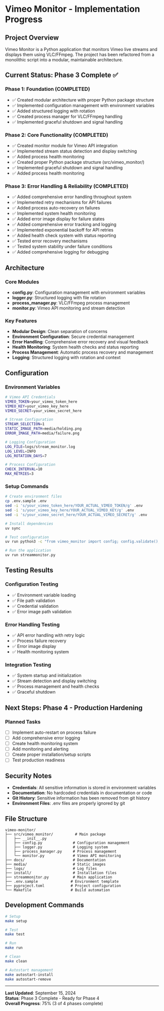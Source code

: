 # Vimeo Monitor - Implementation Progress

## Project Overview
Vimeo Monitor is a Python application that monitors Vimeo live streams and displays them using VLC/FFmpeg. The project has been refactored from a monolithic script into a modular, maintainable architecture.

## Current Status: Phase 3 Complete ✅

### Phase 1: Foundation (COMPLETED)
- ✅ Created modular architecture with proper Python package structure
- ✅ Implemented configuration management with environment variables
- ✅ Added structured logging with rotation
- ✅ Created process manager for VLC/FFmpeg handling
- ✅ Implemented graceful shutdown and signal handling

### Phase 2: Core Functionality (COMPLETED)
- ✅ Created monitor module for Vimeo API integration
- ✅ Implemented stream status detection and display switching
- ✅ Added process health monitoring
- ✅ Created proper Python package structure (src/vimeo_monitor/)
- ✅ Implemented graceful shutdown and signal handling
- ✅ Added process health monitoring

### Phase 3: Error Handling & Reliability (COMPLETED)
- ✅ Added comprehensive error handling throughout system
- ✅ Implemented retry mechanisms for API failures
- ✅ Added process auto-recovery on failures
- ✅ Implemented system health monitoring
- ✅ Added error image display for failure states
- ✅ Added comprehensive error tracking and logging
- ✅ Implemented exponential backoff for API retries
- ✅ Added health check system with status reporting
- ✅ Tested error recovery mechanisms
- ✅ Tested system stability under failure conditions
- ✅ Added comprehensive logging for debugging

## Architecture

### Core Modules
- **config.py**: Configuration management with environment variables
- **logger.py**: Structured logging with file rotation
- **process_manager.py**: VLC/FFmpeg process management
- **monitor.py**: Vimeo API monitoring and stream detection

### Key Features
- **Modular Design**: Clean separation of concerns
- **Environment Configuration**: Secure credential management
- **Error Handling**: Comprehensive error recovery and visual feedback
- **Health Monitoring**: System health checks and status reporting
- **Process Management**: Automatic process recovery and management
- **Logging**: Structured logging with rotation and context

## Configuration

### Environment Variables
```bash
# Vimeo API Credentials
VIMEO_TOKEN=your_vimeo_token_here
VIMEO_KEY=your_vimeo_key_here
VIMEO_SECRET=your_vimeo_secret_here

# Stream Configuration
STREAM_SELECTION=1
STATIC_IMAGE_PATH=media/holding.png
ERROR_IMAGE_PATH=media/failure.png

# Logging Configuration
LOG_FILE=logs/stream_monitor.log
LOG_LEVEL=INFO
LOG_ROTATION_DAYS=7

# Process Configuration
CHECK_INTERVAL=10
MAX_RETRIES=3
```

### Setup Commands
```bash
# Create environment files
cp .env.sample .env
sed -i 's/your_vimeo_token_here/YOUR_ACTUAL_VIMEO_TOKEN/g' .env
sed -i 's/your_vimeo_key_here/YOUR_ACTUAL_VIMEO_KEY/g' .env
sed -i 's/your_vimeo_secret_here/YOUR_ACTUAL_VIMEO_SECRET/g' .env

# Install dependencies
uv sync

# Test configuration
uv run python3 -c "from vimeo_monitor import config; config.validate(); print('Configuration valid')"

# Run the application
uv run streammonitor.py
```

## Testing Results

### Configuration Testing
- ✅ Environment variable loading
- ✅ File path validation
- ✅ Credential validation
- ✅ Error image path validation

### Error Handling Testing
- ✅ API error handling with retry logic
- ✅ Process failure recovery
- ✅ Error image display
- ✅ Health monitoring system

### Integration Testing
- ✅ System startup and initialization
- ✅ Stream detection and display switching
- ✅ Process management and health checks
- ✅ Graceful shutdown

## Next Steps: Phase 4 - Production Hardening

### Planned Tasks
- [ ] Implement auto-restart on process failure
- [ ] Add comprehensive error logging
- [ ] Create health monitoring system
- [ ] Add monitoring and alerting
- [ ] Create proper installation/setup scripts
- [ ] Test production readiness

## Security Notes

- **Credentials**: All sensitive information is stored in environment variables
- **Documentation**: No hardcoded credentials in documentation or code
- **Git History**: Sensitive information has been removed from git history
- **Environment Files**: .env files are properly ignored by git

## File Structure

```
vimeo-monitor/
├── src/vimeo_monitor/          # Main package
│   ├── __init__.py
│   ├── config.py              # Configuration management
│   ├── logger.py              # Logging system
│   ├── process_manager.py     # Process management
│   └── monitor.py             # Vimeo API monitoring
├── docs/                      # Documentation
├── media/                     # Static images
├── logs/                      # Log files
├── install/                   # Installation files
├── streammonitor.py           # Main application
├── .env.sample               # Environment template
├── pyproject.toml            # Project configuration
└── Makefile                  # Build automation
```

## Development Commands

```bash
# Setup
make setup

# Test
make test

# Run
make run

# Clean
make clean

# Autostart management
make autostart-install
make autostart-remove
```

---

**Last Updated**: September 15, 2024  
**Status**: Phase 3 Complete - Ready for Phase 4  
**Overall Progress**: 75% (3 of 4 phases complete)
